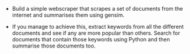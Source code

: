 - Build a simple webscraper that scrapes a set of documents from the internet and summarises them using gensim.

- If you manage to achieve this, extract keywords from all the different documents and see if any are more popular than others. Search for documents that contain those keywords using Python and then summarise those documents too.

